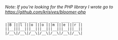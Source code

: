  
 *Note: If you're looking for the PHP library I wrote go to https://github.com/krisives/bloomer-php*
 
     ____ ____ ____ ____ ____ ____ ____ 
    ||B |||l |||o |||o |||m |||e |||r ||
    ||__|||__|||__|||__|||__|||__|||__||
    |/__\|/__\|/__\|/__\|/__\|/__\|/__\|
    
